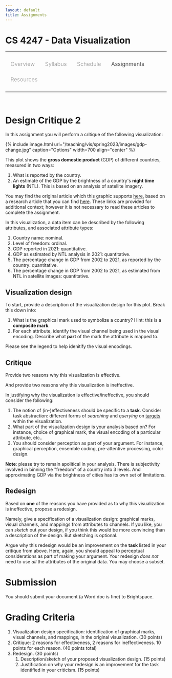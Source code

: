 ```yaml
---
layout: default
title: Assignments
---
```


<style>
.topnav {
  overflow: hidden;
  background-color: #fdfdfd;
}

.topnav a {
  float: left;
  color: #aaaaaa;
  text-align: center;
  padding: 14px 16px;
  text-decoration: none;
  font-size: 17px;
}

.topnav a:hover {
  color: #555555;
}

.topnav a.active {
  color: #555555;
}
</style>

# CS 4247 - Data Visualization

---

<div class='topnav'>
  <a href="/teaching/vis/spring2023">Overview</a>
  <a href="/teaching/vis/spring2023/syllabus">Syllabus</a>
  <a href="/teaching/vis/spring2023/schedule">Schedule</a>
  <a class='active' href="/teaching/vis/spring2023/assignments">Assignments</a>
  <a href="/teaching/vis/spring2023/resources">Resources</a>
</div>

---

<br>

# Design Critique 2

In this assignment you will perform a critique of the following visualization:

{% include image.html url="/teaching/vis/spring2023/images/gdp-change.jpg" caption="Options" width=700 align="center" %}

This plot shows the **gross domestic product** (GDP) of different countries, measured in two ways:

1. What is reported by the country.
2. An estimate of the GDP by the brightness of a country's **night time lights** (NTL). This is based on an analysis of satellite imagery.

You may find the original article which this graphic supports [here](https://www.economist.com/graphic-detail/2022/09/29/a-study-of-lights-at-night-suggests-dictators-lie-about-economic-growth), based on a research article that you can find [here](https://papers.ssrn.com/sol3/papers.cfm?abstract_id=3093296). These links are provided for additional context; however it is not necessary to read these articles to complete the assignment.

In this visualization, a data item can be described by the following attributes, and associated attribute types:

1. Country name: nominal.
2. Level of freedom: ordinal.
3. GDP reported in 2021: quantitative.
4. GDP as estimated by NTL analysis in 2021: quantitative.
5. The percentage change in GDP from 2002 to 2021, as reported by the country: quantitative.
6. The percentage change in GDP from 2002 to 2021, as estimated from NTL in satellite images: quantitative.

## Visualization design

To start, provide a description of the visualization design for this plot. Break this down into:

1. What is the graphical mark used to symbolize a country? Hint: this is a **composite mark**.
2. For each attribute, identify the visual channel being used in the visual encoding. Describe what **part** of the mark the attribute is mapped to.

Please see the legend to help idenitify the visual encodings.

## Critique

Provide two reasons why this visualization is effective.

And provide two reasons why this visualization is ineffective.

In justifying why the visualization is effective/ineffective, you should consider the following:

1. The notion of (in-)effectiveness should be specific to a **task**. Consider task abstraction: different forms of _searching_ and _querying_ on <u>targets</u> within the visualization.
2. What part of the visualization design is your analysis based on? For instance, choice of graphical mark, the visual encoding of a particular attribute, etc..
3. You should consider perception as part of your argument. For instance, graphical perception, ensemble coding, pre-attentive processing, color design.

**Note**: please try to remain apolitical in your analysis. There is subjectivity involved in binning the "freedom" of a country into 3 levels. And approximating GDP via the brightness of cities has its own set of limitations.

## Redesign

Based on **one** of the reasons you have provided as to why this visualization is ineffective, propose a redesign.

Namely, give a specification of a visualization design: graphical marks, visual channels, and mappings from attributes to channels. If you like, you can _sketch_ out your design, if you think this would be more convincing than a description of the design. But sketching is optional.

Argue why this redesign would be an improvement on the **task** listed in your critique from above. Here, again, you should appeal to perceptual considerations as part of making your argument. Your redesign _does not_ need to use _all_ the attributes of the original data. You may choose a subset.

# Submission

You should submit your document (a Word doc is fine) to Brightspace.

# Grading Criteria

1. Visualization design specification: identification of graphical marks, visual channels, and mappings, in the original visualization. (30 points)
2. Critique: 2 reasons for effectiveness, 2 reasons for ineffectiveness. 10 points for each reason. (40 points total)
3. Redesign. (30 points)
	1. Description/sketch of your proposed visualization design. (15 points)
	2. Justification on why your redesign is an improvement for the task identified in your criticism. (15 points)
